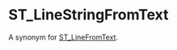# ST_LineStringFromText

A synonym for [ST_LineFromText](/sql-statements-structure/geographic-geometric-features/wkt/st_linefromtext/).
